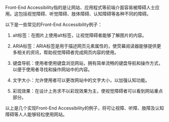 

Front-End Accessibility指的是让网站、应用程式等前端介面容易被障碍人士应用。这包括视觉障碍、听觉障碍、肢体障碍、认知障碍等各种不同的障碍。

以下是一些常见的Front-End Accessibility例子：

1. alt标签：在图片上使用alt标签，让视觉障碍者能够了解图片的内容。

2. ARIA标签：ARIA标签是用于描述网页元素属性的，使荧幕阅读器能够提供更多相关的资讯，帮助视觉障碍者完成网页内容的使用。

3. 键盘导航：使用者使用键盘浏览网站，拥有简单流畅的键盘导航和操作方式，以便于使用者寻找和操作网站中的内容。

4. 文字大小：允许使用者可以更改网站中的文字大小，以加强认知功能。

5. 彩现效果：在设计上务求不以彩现效果为主，使视觉障碍者可以看到网站重点部分。

以上是几个实现Front-End Accessibility的例子，将可让视障、听障、肢障及认知障碍等人人能够轻松使用网站。
